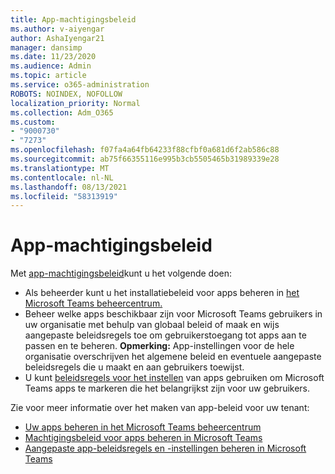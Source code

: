 ```yaml
---
title: App-machtigingsbeleid
ms.author: v-aiyengar
author: AshaIyengar21
manager: dansimp
ms.date: 11/23/2020
ms.audience: Admin
ms.topic: article
ms.service: o365-administration
ROBOTS: NOINDEX, NOFOLLOW
localization_priority: Normal
ms.collection: Adm_O365
ms.custom:
- "9000730"
- "7273"
ms.openlocfilehash: f07fa4a64fb64233f88cfbf0a681d6f2ab586c88
ms.sourcegitcommit: ab75f66355116e995b3cb5505465b31989339e28
ms.translationtype: MT
ms.contentlocale: nl-NL
ms.lasthandoff: 08/13/2021
ms.locfileid: "58313919"
---
```

# <a name="app-permission-policies"></a>App-machtigingsbeleid

Met [app-machtigingsbeleid](https://docs.microsoft.com/microsoftteams/teams-app-permission-policies)kunt u het volgende doen:
- Als beheerder kunt u het installatiebeleid voor apps beheren in [het Microsoft Teams beheercentrum.](https://admin.teams.microsoft.com/policies/app-permission)
- Beheer welke apps beschikbaar zijn voor Microsoft Teams gebruikers in [](https://docs.microsoft.com/microsoftteams/teams-app-permission-policies#create-a-custom-app-permission-policy) uw organisatie met behulp van globaal beleid of maak en wijs aangepaste beleidsregels toe om gebruikerstoegang tot apps aan te passen en te beheren. 
**Opmerking:** App-instellingen voor de hele organisatie overschrijven het algemene beleid en eventuele aangepaste beleidsregels die u maakt en aan gebruikers toewijst.
- U kunt [beleidsregels voor het instellen](https://docs.microsoft.com/microsoftteams/teams-app-setup-policies) van apps gebruiken om Microsoft Teams apps te markeren die het belangrijkst zijn voor uw gebruikers. 


Zie voor meer informatie over het maken van app-beleid voor uw tenant:
- [Uw apps beheren in het Microsoft Teams beheercentrum](https://docs.microsoft.com/MicrosoftTeams/manage-apps)
- [Machtigingsbeleid voor apps beheren in Microsoft Teams](https://docs.microsoft.com/microsoftteams/teams-app-permission-policies)
- [Aangepaste app-beleidsregels en -instellingen beheren in Microsoft Teams](https://docs.microsoft.com/MicrosoftTeams/teams-custom-app-policies-and-settings)

